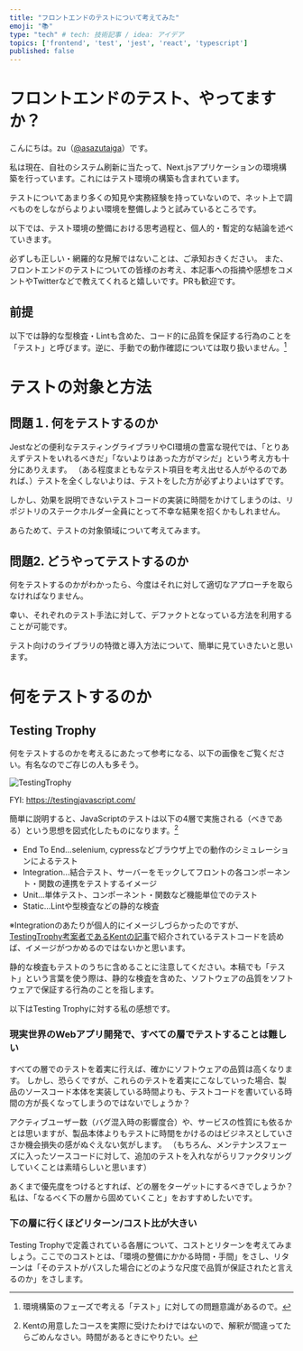 ```yaml
---
title: "フロントエンドのテストについて考えてみた"
emoji: "📚"
type: "tech" # tech: 技術記事 / idea: アイデア
topics: ['frontend', 'test', 'jest', 'react', 'typescript']
published: false
---
```


# フロントエンドのテスト、やってますか？

こんにちは。zu（[@asazutaiga](https://twitter.com/asazutaiga)）です。

私は現在、自社のシステム刷新に当たって、Next.jsアプリケーションの環境構築を行っています。これにはテスト環境の構築も含まれています。

テストについてあまり多くの知見や実務経験を持っていないので、ネット上で調べものをしながらよりよい環境を整備しようと試みているところです。

以下では、テスト環境の整備における思考過程と、個人的・暫定的な結論を述べていきます。

必ずしも正しい・網羅的な見解ではないことは、ご承知おきください。
また、フロントエンドのテストについての皆様のお考え、本記事への指摘や感想をコメントやTwitterなどで教えてくれると嬉しいです。PRも歓迎です。

## 前提

以下では静的な型検査・Lintも含めた、コード的に品質を保証する行為のことを「テスト」と呼びます。逆に、手動での動作確認については取り扱いません。[^1]

# テストの対象と方法

## 問題１. 何をテストするのか

Jestなどの便利なテスティングライブラリやCI環境の豊富な現代では、「とりあえずテストをいれるべきだ」「ないよりはあった方がマシだ」という考え方も十分にありえます。
（ある程度まともなテスト項目を考え出せる人がやるのであれば、）テストを全くしないよりは、テストをした方が必ずよりよいはずです。

しかし、効果を説明できないテストコードの実装に時間をかけてしまうのは、リポジトリのステークホルダー全員にとって不幸な結果を招くかもしれません。

あらためて、テストの対象領域について考えてみます。

## 問題2. どうやってテストするのか

何をテストするのかがわかったら、今度はそれに対して適切なアプローチを取らなければなりません。

幸い、それぞれのテスト手法に対して、デファクトとなっている方法を利用することが可能です。

テスト向けのライブラリの特徴と導入方法について、簡単に見ていきたいと思います。

# 何をテストするのか

## Testing Trophy

何をテストするのかを考えるにあたって参考になる、以下の画像をご覧ください。有名なのでご存じの人も多そう。

![TestingTrophy](https://testingjavascript.com/static/trophyWithLabels@2x-4d0c19a94d88ac607cc5cbeaa8f8708d.png)

FYI: https://testingjavascript.com/

簡単に説明すると、JavaScriptのテストは以下の4層で実施される（べきである）という思想を図式化したものになります。[^2]

- End To End...selenium, cypressなどブラウザ上での動作のシミュレーションによるテスト
- Integration...結合テスト、サーバーをモックしてフロントの各コンポーネント・関数の連携をテストするイメージ
- Unit...単体テスト、コンポーネント・関数など機能単位でのテスト
- Static...Lintや型検査などの静的な検査

※Integrationのあたりが個人的にイメージしづらかったのですが、[TestingTrophy考案者であるKentの記事](https://kentcdodds.com/blog/static-vs-unit-vs-integration-vs-e2e-tests)で紹介されているテストコードを読めば、イメージがつかめるのではないかと思います。

静的な検査もテストのうちに含めることに注意してください。本稿でも「テスト」という言葉を使う際は、静的な検査を含めた、ソフトウェアの品質をソフトウェアで保証する行為のことを指します。

以下はTesting Trophyに対する私の感想です。

### 現実世界のWebアプリ開発で、すべての層でテストすることは難しい

すべての層でのテストを着実に行えば、確かにソフトウェアの品質は高くなります。
しかし、恐らくですが、これらのテストを着実にこなしていった場合、製品のソースコード本体を実装している時間よりも、テストコードを書いている時間の方が長くなってしまうのではないでしょうか？

アクティブユーザー数（バグ混入時の影響度合）や、サービスの性質にも依るかとは思いますが、製品本体よりもテストに時間をかけるのはビジネスとしていささか機会損失の感がぬぐえない気がします。
（もちろん、メンテナンスフェーズに入ったソースコードに対して、追加のテストを入れながらリファクタリングしていくことは素晴らしいと思います）

あくまで優先度をつけるとすれば、どの層をターゲットにするべきでしょうか？
私は、「なるべく下の層から固めていくこと」をおすすめしたいです。

### 下の層に行くほどリターン/コスト比が大きい

Testing Trophyで定義されている各層について、コストとリターンを考えてみましょう。ここでのコストとは、「環境の整備にかかる時間・手間」をさし、リターンは「そのテストがパスした場合にどのような尺度で品質が保証されたと言えるのか」をさします。




[^1]: 環境構築のフェーズで考える「テスト」に対しての問題意識があるので。

[^2]: Kentの用意したコースを実際に受けたわけではないので、解釈が間違ってたらごめんなさい。時間があるときにやりたい。